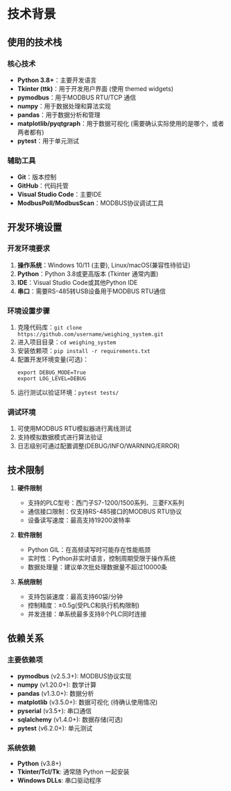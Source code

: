 # 技术背景

## 使用的技术栈

### 核心技术
- **Python 3.8+**：主要开发语言
- **Tkinter (ttk)**：用于开发用户界面 (使用 themed widgets)
- **pymodbus**：用于MODBUS RTU/TCP 通信
- **numpy**：用于数据处理和算法实现
- **pandas**：用于数据分析和管理
- **matplotlib/pyqtgraph**：用于数据可视化 (需要确认实际使用的是哪个，或者两者都有)
- **pytest**：用于单元测试

### 辅助工具
- **Git**：版本控制
- **GitHub**：代码托管
- **Visual Studio Code**：主要IDE
- **ModbusPoll/ModbusScan**：MODBUS协议调试工具

## 开发环境设置

### 开发环境要求
1. **操作系统**：Windows 10/11 (主要), Linux/macOS(兼容性待验证)
2. **Python**：Python 3.8或更高版本 (Tkinter 通常内置)
3. **IDE**：Visual Studio Code或其他Python IDE
4. **串口**：需要RS-485转USB设备用于MODBUS RTU通信

### 环境设置步骤
1. 克隆代码库：`git clone https://github.com/username/weighing_system.git`
2. 进入项目目录：`cd weighing_system`
3. 安装依赖项：`pip install -r requirements.txt`
4. 配置开发环境变量(可选)：
   ```
   export DEBUG_MODE=True
   export LOG_LEVEL=DEBUG
   ```
5. 运行测试以验证环境：`pytest tests/`

### 调试环境
1. 可使用MODBUS RTU模拟器进行离线测试
2. 支持模拟数据模式进行算法验证
3. 日志级别可通过配置调整(DEBUG/INFO/WARNING/ERROR)

## 技术限制

1. **硬件限制**
   - 支持的PLC型号：西门子S7-1200/1500系列、三菱FX系列
   - 通信接口限制：仅支持RS-485接口的MODBUS RTU协议
   - 设备读写速度：最高支持19200波特率

2. **软件限制**
   - Python GIL：在高频读写时可能存在性能瓶颈
   - 实时性：Python非实时语言，控制周期受限于操作系统
   - 数据处理量：建议单次批处理数据量不超过10000条

3. **系统限制**
   - 支持包装速度：最高支持60袋/分钟
   - 控制精度：±0.5g(受PLC和执行机构限制)
   - 并发连接：单系统最多支持8个PLC同时连接

## 依赖关系

### 主要依赖项
- **pymodbus** (v2.5.3+): MODBUS协议实现
- **numpy** (v1.20.0+): 数学计算
- **pandas** (v1.3.0+): 数据分析
- **matplotlib** (v3.5.0+): 数据可视化 (待确认使用情况)
- **pyserial** (v3.5+): 串口通信
- **sqlalchemy** (v1.4.0+): 数据存储(可选)
- **pytest** (v6.2.0+): 单元测试

### 系统依赖
- **Python** (v3.8+)
- **Tkinter/Tcl/Tk**: 通常随 Python 一起安装
- **Windows DLLs**: 串口驱动程序 
